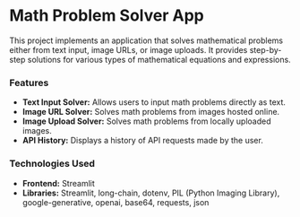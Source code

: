 # Math Problem Solver  App

This project implements an  application that solves mathematical problems either from text input, image URLs, or image uploads. It provides step-by-step solutions for various types of mathematical equations and expressions.
### Features
   - **Text Input Solver:** Allows users to input math problems directly as text.
   - **Image URL Solver:** Solves math problems from images hosted online.
   - **Image Upload Solver:** Solves math problems from locally uploaded images.
   - **API History:** Displays a history of API requests made by the user.
### Technologies Used
- **Frontend:** Streamlit
- **Libraries:** Streamlit, long-chain, dotenv, PIL (Python Imaging Library), google-generative, openai, base64, requests, json
